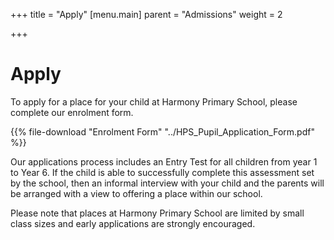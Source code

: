 +++
title = "Apply"
[menu.main]
parent = "Admissions"
weight = 2

+++
# Apply

To apply for a place for your child at Harmony Primary School, please complete our enrolment form.

{{% file-download "Enrolment Form" "../HPS_Pupil_Application_Form.pdf" %}}

Our applications process includes an Entry Test for all children from year 1 to Year 6. If the child is able to successfully complete this assessment set by the school, then an informal interview with your child and the parents will be arranged with a view to offering a place within our school.

Please note that places at Harmony Primary School are limited by small class sizes and early applications are strongly encouraged.